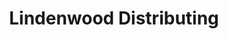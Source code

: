 ---
title: "Lindenwood Distributing"
url: /castle-shannon/lindenwood-distributing/
shop: beverages
---